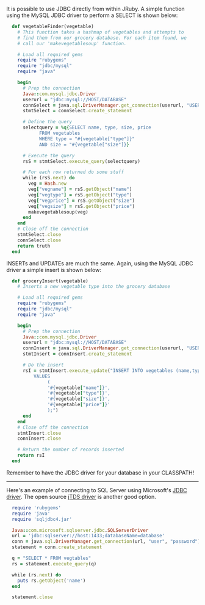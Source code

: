 It is possible to use JDBC directly from within JRuby. A simple function using the MySQL JDBC driver to perform a SELECT is shown below:

```ruby
  def vegetableFinder(vegetable)
    # This function takes a hashmap of vegetables and attempts to
    # find them from our grocery database. For each item found, we
    # call our 'makevegetablesoup' function.

    # Load all required gems
    require "rubygems"
    require "jdbc/mysql"
    require "java"

    begin
      # Prep the connection
      Java::com.mysql.jdbc.Driver
      userurl = "jdbc:mysql://HOST/DATABASE"
      connSelect = java.sql.DriverManager.get_connection(userurl, "USERNAME", "PASSWORD")
      stmtSelect = connSelect.create_statement

      # Define the query
      selectquery = %q{SELECT name, type, size, price
            FROM vegetables
            WHERE type = "#{vegetable["type"]}"
            AND size = "#{vegetable["size"]}}

      # Execute the query
      rsS = stmtSelect.execute_query(selectquery)

      # For each row returned do some stuff
      while (rsS.next) do
        veg = Hash.new
        veg["vegname"] = rsS.getObject("name")
        veg["vegtype"] = rsS.getObject("type")
        veg["vegprice"] = rsS.getObject("size")
        veg["vegsize"] = rsS.getObject("price")
        makevegetablesoup(veg)
      end
    end
    # Close off the connection
    stmtSelect.close
    connSelect.close
    return truth
  end
```

INSERTs and UPDATEs are much the same. Again, using the MySQL JDBC driver a simple insert is shown below:

```ruby
  def groceryInsert(vegetable)
    # Inserts a new vegetable type into the grocery database

    # Load all required gems
    require "rubygems"
    require "jdbc/mysql"
    require "java"

    begin
      # Prep the connection
      Java::com.mysql.jdbc.Driver
      userurl = "jdbc:mysql://HOST/DATABASE"
      connInsert = java.sql.DriverManager.get_connection(userurl, "USERNAME", "PASSWORD")
      stmtInsert = connInsert.create_statement

      # Do the insert
      rsI = stmtInsert.execute_update("INSERT INTO vegetables (name,type,size,price)
          VALUES
               (
               '#{vegetable["name"]}',
               '#{vegetable["type"]}',
               '#{vegetable["size"]}',
               '#{vegetable["price"]}'
               );")
      end
    end
    # Close off the connection
    stmtInsert.close
    connInsert.close

    # Return the number of records inserted
    return rsI
  end
```

Remember to have the JDBC driver for your database in your CLASSPATH!
___
Here's an example of connecting to SQL Server using Microsoft's [JDBC driver](http://msdn.microsoft.com/en-us/sqlserver/aa937724.aspx). The open source [jTDS driver](http://jtds.sourceforge.net/) is another good option.
```ruby
  require 'rubygems'
  require 'java'
  require 'sqljdbc4.jar'

  Java::com.microsoft.sqlserver.jdbc.SQLServerDriver
  url = 'jdbc:sqlserver://host:1433;databaseName=database'
  conn = java.sql.DriverManager.get_connection(url, "user", "password")
  statement = conn.create_statement

  q = "SELECT * FROM vegtables"
  rs = statement.execute_query(q)

  while (rs.next) do
    puts rs.getObject('name')
  end

  statement.close
```